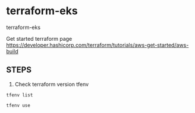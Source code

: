 # terraform-eks
terraform-eks

Get started terraform page
https://developer.hashicorp.com/terraform/tutorials/aws-get-started/aws-build

## STEPS

1. Check terraform version tfenv
```
tfenv list
```
```
tfenv use
```